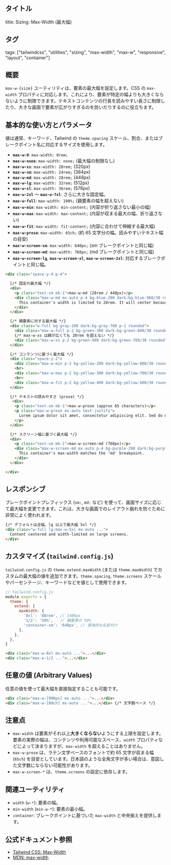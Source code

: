 ## タイトル
title: Sizing: Max-Width (最大幅)

## タグ
tags: ["tailwindcss", "utilities", "sizing", "max-width", "max-w", "responsive", "layout", "container"]

## 概要
`max-w-{size}` ユーティリティは、要素の最大幅を設定します。CSS の `max-width` プロパティに対応します。これにより、要素が特定の幅よりも大きくならないように制限できます。テキストコンテンツの行長を読みやすい長さに制限したり、大きな画面で要素が広がりすぎるのを防いだりするのに役立ちます。

## 基本的な使い方とパラメータ

値は通常、キーワード、Tailwind の `theme.spacing` スケール、割合、またはブレークポイント名に対応するサイズを使用します。

*   **`max-w-0`**: `max-width: 0rem;`
*   **`max-w-none`**: `max-width: none;` (最大幅の制限なし)
*   **`max-w-xs`**: `max-width: 20rem;` (320px)
*   **`max-w-sm`**: `max-width: 24rem;` (384px)
*   **`max-w-md`**: `max-width: 28rem;` (448px)
*   **`max-w-lg`**: `max-width: 32rem;` (512px)
*   **`max-w-xl`**: `max-width: 36rem;` (576px)
*   **`max-w-2xl`** ～ **`max-w-7xl`**: さらに大きな固定幅。
*   **`max-w-full`**: `max-width: 100%;` (親要素の幅を超えない)
*   **`max-w-min`**: `max-width: min-content;` (内容が折り返さない最小の幅)
*   **`max-w-max`**: `max-width: max-content;` (内容が収まる最大の幅、折り返さない)
*   **`max-w-fit`**: `max-width: fit-content;` (内容に合わせて伸縮する最大幅)
*   **`max-w-prose`**: `max-width: 65ch;` (約 65 文字分の幅。読みやすいテキスト幅の目安)
*   **`max-w-screen-sm`**: `max-width: 640px;` (sm ブレークポイントと同じ幅)
*   **`max-w-screen-md`**: `max-width: 768px;` (md ブレークポイントと同じ幅)
*   **`max-w-screen-lg`**, **`max-w-screen-xl`**, **`max-w-screen-2xl`**: 対応するブレークポイントと同じ幅。

```html
<div class="space-y-4 p-4">

  {/* 固定の最大幅 */}
  <div>
    <p class="text-sm mb-1">max-w-md (28rem / 448px)</p>
    <div class="max-w-md mx-auto p-4 bg-blue-200 dark:bg-blue-900/30 rounded border dark:border-blue-700">
      This container's width is limited to 28rem. It will center because of mx-auto. Lorem ipsum dolor sit amet...
    </div>
  </div>

  {/* 親要素に対する最大幅 */}
  <div class="w-full bg-gray-200 dark:bg-gray-700 p-1 rounded">
    <div class="max-w-full p-2 bg-green-300 dark:bg-green-800/30 rounded mb-1">max-w-full (100% of parent)</div>
    {/* max-w-xs は親が広くても 20rem を超えない */}
    <div class="max-w-xs p-2 bg-green-400 dark:bg-green-700/30 rounded">max-w-xs (20rem)</div>
  </div>

  {/* コンテンツに基づく最大幅 */}
  <div class="space-y-2">
    <div class="max-w-min p-2 bg-yellow-200 dark:bg-yellow-800/30 rounded border dark:border-yellow-700 inline-block">max-w-min</div>
    <br>
    <div class="max-w-max p-2 bg-yellow-300 dark:bg-yellow-700/30 rounded border dark:border-yellow-600 inline-block">max-w-max (fits this longer content)</div>
    <br>
    <div class="max-w-fit p-2 bg-yellow-400 dark:bg-yellow-600/30 rounded border dark:border-yellow-500 inline-block">max-w-fit</div>
  </div>

  {/* テキストの読みやすさ (prose) */}
   <div>
    <p class="text-sm mb-1">max-w-prose (approx 65 characters)</p>
    <p class="max-w-prose mx-auto text-justify">
      Lorem ipsum dolor sit amet, consectetur adipiscing elit. Sed do eiusmod tempor incididunt ut labore et dolore magna aliqua. Ut enim ad minim veniam, quis nostrud exercitation ullamco laboris nisi ut aliquip ex ea commodo consequat. Duis aute irure dolor in reprehenderit in voluptate velit esse cillum dolore eu fugiat nulla pariatur. Excepteur sint occaecat cupidatat non proident, sunt in culpa qui officia deserunt mollit anim id est laborum.
    </p>
  </div>

  {/* スクリーン幅に基づく最大幅 */}
  <div>
    <p class="text-sm mb-1">max-w-screen-md (768px)</p>
    <div class="max-w-screen-md mx-auto p-4 bg-purple-200 dark:bg-purple-900/30 rounded border dark:border-purple-700">
      This container's max-width matches the 'md' breakpoint.
    </div>
  </div>

</div>
```

## レスポンシブ

ブレークポイントプレフィックス (`sm:`, `md:` など) を使って、画面サイズに応じて最大幅を変更できます。これは、大きな画面でのレイアウト崩れを防ぐために非常によく使われます。

```html
{/* デフォルトは全幅、lg 以上で最大幅 5xl */}
<div class="w-full lg:max-w-5xl mx-auto ...">
  Content centered and width-limited on large screens.
</div>
```

## カスタマイズ (`tailwind.config.js`)

`tailwind.config.js` の `theme.extend.maxWidth` (または `theme.maxWidth`) でカスタムの最大幅の値を追加できます。`theme.spacing`, `theme.screens` スケールやパーセンテージ、キーワードなどを値として使用できます。

```javascript
// tailwind.config.js
module.exports = {
  theme: {
    extend: {
      maxWidth: {
        '8xl': '88rem', // 1408px
        '1/2': '50%',   // 親要素の 50%
        'container-sm': '640px', // 意味的な名前付け
      },
    },
  },
}
```

```html
<div class="max-w-8xl mx-auto ...">...</div>
<div class="max-w-1/2 ...">...</div>
```

## 任意の値 (Arbitrary Values)

任意の値を使って最大幅を直接指定することも可能です。

```html
<div class="max-w-[900px] mx-auto ...">...</div>
<div class="max-w-[80ch] mx-auto ...">...</div> {/* 文字数ベース */}
```

## 注意点

*   `max-width` は要素がそれ以上**大きくならない**ようにする上限を設定します。要素の実際の幅は、コンテンツや利用可能なスペース、`width` プロパティなどによって決まりますが、`max-width` を超えることはありません。
*   `max-w-prose` は、ラテン文字ベースのフォントで約 65 文字が収まる幅 (`65ch`) を目安としています。日本語のような全角文字が多い場合は、意図した文字数にならない可能性があります。
*   `max-w-screen-*` は、`theme.screens` の設定に依存します。

## 関連ユーティリティ

*   `width` (`w-*`): 要素の幅。
*   `min-width` (`min-w-*`): 要素の最小幅。
*   `container`: ブレークポイントに基づいた `max-width` と中央揃えを提供します。

## 公式ドキュメント参照
*   [Tailwind CSS: Max-Width](https://tailwindcss.com/docs/max-width)
*   [MDN: max-width](https://developer.mozilla.org/en-US/docs/Web/CSS/max-width)